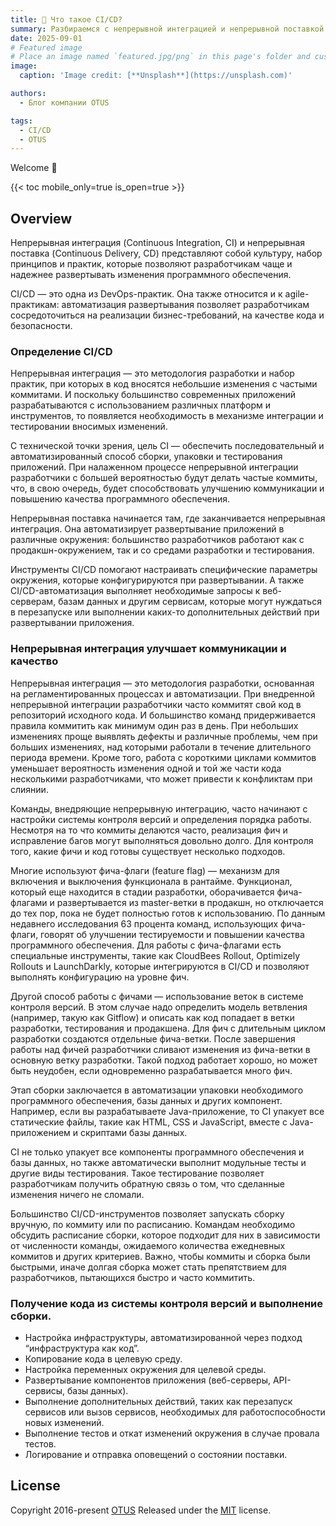 ```yaml
---
title: 🎉 Что такое CI/CD?
summary: Разбираемся с непрерывной интеграцией и непрерывной поставкой
date: 2025-09-01
# Featured image
# Place an image named `featured.jpg/png` in this page's folder and customize its options here.
image:
  caption: 'Image credit: [**Unsplash**](https://unsplash.com)'

authors:
  - Блог компании OTUS

tags:
  - CI/CD
  - OTUS
---
```


Welcome 👋

{{< toc mobile_only=true is_open=true >}}

## Overview

Непрерывная интеграция (Continuous Integration, CI) и непрерывная поставка (Continuous Delivery, CD) представляют собой культуру, набор принципов и практик, которые позволяют разработчикам чаще и надежнее развертывать изменения программного обеспечения.

CI/CD — это одна из DevOps-практик. Она также относится и к agile-практикам: автоматизация развертывания позволяет разработчикам сосредоточиться на реализации бизнес-требований, на качестве кода и безопасности.


### Определение CI/CD

Непрерывная интеграция — это методология разработки и набор практик, при которых в код вносятся небольшие изменения с частыми коммитами. И поскольку большинство современных приложений разрабатываются с использованием различных платформ и инструментов, то появляется необходимость в механизме интеграции и тестировании вносимых изменений.

С технической точки зрения, цель CI — обеспечить последовательный и автоматизированный способ сборки, упаковки и тестирования приложений. При налаженном процессе непрерывной интеграции разработчики с большей вероятностью будут делать частые коммиты, что, в свою очередь, будет способствовать улучшению коммуникации и повышению качества программного обеспечения.

Непрерывная поставка начинается там, где заканчивается непрерывная интеграция. Она автоматизирует развертывание приложений в различные окружения: большинство разработчиков работают как с продакшн-окружением, так и со средами разработки и тестирования.

Инструменты CI/CD помогают настраивать специфические параметры окружения, которые конфигурируются при развертывании. А также CI/CD-автоматизация выполняет необходимые запросы к веб-серверам, базам данных и другим сервисам, которые могут нуждаться в перезапуске или выполнении каких-то дополнительных действий при развертывании приложения.

### Непрерывная интеграция улучшает коммуникации и качество

Непрерывная интеграция — это методология разработки, основанная на регламентированных процессах и автоматизации. При внедренной непрерывной интеграции разработчики часто коммитят свой код в репозиторий исходного кода. И большинство команд придерживается правила коммитить как минимум один раз в день. При небольших изменениях проще выявлять дефекты и различные проблемы, чем при больших изменениях, над которыми работали в течение длительного периода времени. Кроме того, работа с короткими циклами коммитов уменьшает вероятность изменения одной и той же части кода несколькими разработчиками, что может привести к конфликтам при слиянии.

Команды, внедряющие непрерывную интеграцию, часто начинают с настройки системы контроля версий и определения порядка работы. Несмотря на то что коммиты делаются часто, реализация фич и исправление багов могут выполняться довольно долго. Для контроля того, какие фичи и код готовы существует несколько подходов.

Многие используют фича-флаги (feature flag) — механизм для включения и выключения функционала в рантайме. Функционал, который еще находится в стадии разработки, оборачивается фича-флагами и развертывается из master-ветки в продакшн, но отключается до тех пор, пока не будет полностью готов к использованию. По данным недавнего исследования 63 процента команд, использующих фича-флаги, говорят об улучшении тестируемости и повышении качества программного обеспечения. Для работы с фича-флагами есть специальные инструменты, такие как CloudBees Rollout, Optimizely Rollouts и LaunchDarkly, которые интегрируются в CI/CD и позволяют выполнять конфигурацию на уровне фич.

Другой способ работы с фичами — использование веток в системе контроля версий. В этом случае надо определить модель ветвления (например, такую как Gitflow) и описать как код попадает в ветки разработки, тестирования и продакшена. Для фич с длительным циклом разработки создаются отдельные фича-ветки. После завершения работы над фичей разработчики сливают изменения из фича-ветки в основную ветку разработки. Такой подход работает хорошо, но может быть неудобен, если одновременно разрабатывается много фич.

Этап сборки заключается в автоматизации упаковки необходимого программного обеспечения, базы данных и других компонент. Например, если вы разрабатываете Java-приложение, то CI упакует все статические файлы, такие как HTML, CSS и JavaScript, вместе с Java-приложением и скриптами базы данных.

CI не только упакует все компоненты программного обеспечения и базы данных, но также автоматически выполнит модульные тесты и другие виды тестирования. Такое тестирование позволяет разработчикам получить обратную связь о том, что сделанные изменения ничего не сломали.

Большинство CI/CD-инструментов позволяет запускать сборку вручную, по коммиту или по расписанию. Командам необходимо обсудить расписание сборки, которое подходит для них в зависимости от численности команды, ожидаемого количества ежедневных коммитов и других критериев. Важно, чтобы коммиты и сборка были быстрыми, иначе долгая сборка может стать препятствием для разработчиков, пытающихся быстро и часто коммитить.

### Получение кода из системы контроля версий и выполнение сборки.
- Настройка инфраструктуры, автоматизированной через подход “инфраструктура как код”.
- Копирование кода в целевую среду.
- Настройка переменных окружения для целевой среды.
- Развертывание компонентов приложения (веб-серверы, API-сервисы, базы данных).
- Выполнение дополнительных действий, таких как перезапуск сервисов или вызов сервисов, необходимых для работоспособности новых изменений.
- Выполнение тестов и откат изменений окружения в случае провала тестов.
- Логирование и отправка оповещений о состоянии поставки.

## License

Copyright 2016-present [OTUS](https://otus.pw/Tuse/)
Released under the [MIT](https://github.com/HugoBlox/hugo-blox-builder/blob/main/LICENSE.md) license.
